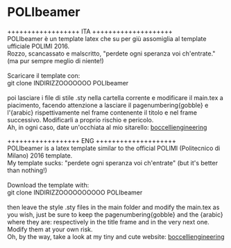 # POLIbeamer
++++++++++++++++++  ITA  ++++++++++++++++++++<br>
POLIbeamer è un template latex che su per giù assomiglia al
template ufficiale POLIMI 2016.
<br>
Rozzo, scancassato e malscritto, "perdete ogni speranza voi 
ch'entrate." (ma pur sempre meglio di niente!)
<br><br>
Scaricare il template con:
<br>
git clone INDIRIZZOOOOOOO POLIbeamer
<br><br>
poi lasciare i file di stile .sty nella cartella corrente e 
modificare il main.tex a piacimento, facendo attenzione a 
lasciare il pagenumbering{gobble} e l'{arabic} rispettivamente
nel frame contenente il titolo e nel frame successivo.
Modificarli a proprio rischio e pericolo.
<br>
Ah, in ogni caso, date un'occhiata al mio sitarello:
[boccelliengineering](boccelliengineering.altervista.org)
<br>

++++++++++++++++++  ENG  ++++++++++++++++++++<br>
POLIbeamer is a latex template similar to the official POLIMI
(Politecnico di Milano) 2016 template.
<br>
My template sucks: "perdete ogni speranza voi ch'entrate" 
(but it's better than nothing!)
<br><br>
Download the template with:
<br>
git clone INDIRIZZOOOOOOOOOO POLIbeamer
<br><br>
then leave the style .sty files in the main folder and modify
the main.tex as you wish, just be sure to keep the pagenumbering{gobble}
and the {arabic} where they are: respectively in the title frame and 
in the very next one.
Modify them at your own risk.
<br>
Oh, by the way, take a look at my tiny and cute website:
[boccelliengineering](boccelliengineering.altervista.org)
